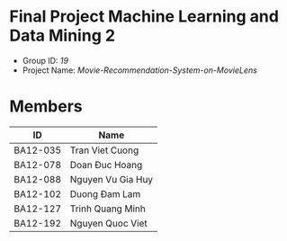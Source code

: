 Final Project Machine Learning and Data Mining 2
==============================
* Group ID: *19*
* Project Name: *Movie-Recommendation-System-on-MovieLens*

Members
==============================
|ID|Name|
|-|-|
|BA12-035|Tran Viet Cuong|
|BA12-078|Doan Đuc Hoang|
|BA12-088|Nguyen Vu Gia Huy|
|BA12-102|Duong Đam Lam|
|BA12-127|Trinh Quang Minh|
|BA12-192|Nguyen Quoc Viet|
